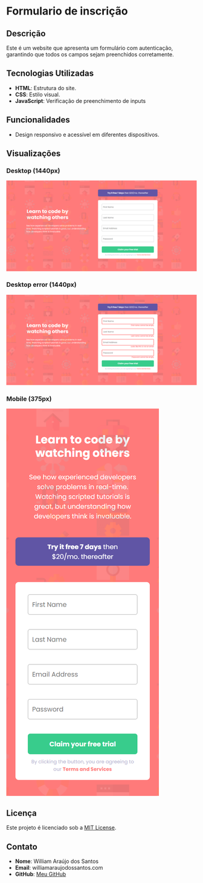 # Formulario de inscrição 

## Descrição

Este é um website que apresenta um formulário com autenticação, garantindo que todos os campos sejam preenchidos corretamente.

## Tecnologias Utilizadas

- **HTML**: Estrutura do site.
- **CSS**: Estilo visual.
- **JavaScript**: Verificação de preenchimento de inputs

## Funcionalidades

- Design responsivo e acessível em diferentes dispositivos.

## Visualizações

### Desktop (1440px)
![Desktop](images/desktop.png)

### Desktop error (1440px)
![Desktop](images/desktop-error.png)

### Mobile (375px)
![Mobile](images/mobile.png)

## Licença

Este projeto é licenciado sob a [MIT License](LICENSE).

## Contato

- **Nome**: William Araújo dos Santos
- **Email**: williamaraujodossantos.com
- **GitHub**: [Meu GitHub](https://github.com/william3002)
